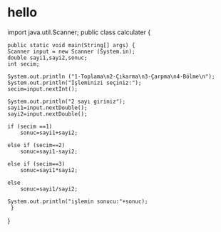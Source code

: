 # hello
import java.util.Scanner;
public class calculater {

	public static void main(String[] args) {
	Scanner input = new Scanner (System.in);
	double sayi1,sayi2,sonuc;
	int secim;
	
	System.out.println ("1-Toplama\n2-Çıkarma\n3-Çarpma\n4-Bölme\n");
	System.out.println("İşleminizi seçiniz:");
	secim=input.nextInt();
	
	System.out.println("2 sayı giriniz");
	sayi1=input.nextDouble();
	sayi2=input.nextDouble();
	
	if (secim ==1)
		sonuc=sayi1+sayi2;
	
	else if (secim==2)
		sonuc=sayi1-sayi2;
	
	else if (secim==3)
		sonuc=sayi1*sayi2;
	
	else 
		sonuc=sayi1/sayi2;

	System.out.println("işlemin sonucu:"+sonuc);
     }
	    
}
